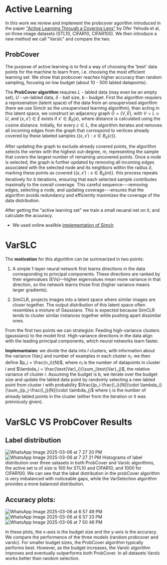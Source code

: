 # Active Learning

In this work we review and implement the probcover agorithm introduced in the paper  ["Active Learning Through a Covering Lens"](https://https://arxiv.org/pdf/2205.11320)  by Ofer Yehuda et al, on three image datasets (STL10, CIFAR10, CIFAR100). We then introduce a new method we call "Varslc" and compare the two.
## ProbCover
The purpose of active learning is to find a way of choosing the 'best' data points for the machine to learn from, i.e. choosing the most efficient learning set. We show that probcover reaches higher accuracy than random sampling, focusing on low budget (about 10 - 500 labled datapoints).

 The **ProbCover algorithm** requires $L$ - labled data (may even be an empty set), $U$ - un-labled data, $\delta$ - ball size, $b$ - budget. First the algorithm requiers a represenation (latent space) of the data from an unsupervised algorithm (here we use Simclr as the unsupervised learning algorithm), than acting in this latent space, we construct an adjacency graph $G = (V, E)$, with $V= L\cup U$, and  $(x, x') \in E$ exists if $x'\in B_\delta(x)$, where distance is calculated using the cosine distance. Initially, for every $c \in L$, the algorithm iterates and removes all incoming edges from the graph that correspond to vertices already covered by these labeled samples $\{(x,x'):x\in B_\delta(c)\}$.

After updating the graph to exclude already covered points, the algorithm selects the vertex with the highest out-degree, $m$, representing the sample that covers the largest number of remaining uncovered points. Once a node is selected, the graph is further updated by removing all incoming edges associated with the selected node and its neighbors within the radius $\delta$, marking these points as covered $\{(x,x'):x\in B_\delta(m)\}$.
this process repeats iteratively for $b$ iterations, ensuring that each selected sample contributes maximally to the overall coverage. This careful sequence---removing edges, selecting a node, and updating coverage---ensures that the algorithm avoids redundancy and efficiently maximizes the coverage of the data distribution.

After getting the "active learning set" we train a small neuaral net on it, and calculate the acuuracy.


* We used online availble [implementation of Simclr](https://colab.research.google.com/github/phlippe/uvadlc_notebooks/blob/master/docs/tutorial_notebooks/tutorial17/SimCLR.ipynb#scrollTo=-mT1josKM6NC).


# VarSLC

The **motivation** for this algorithm can be summarized in two points: 

1. A simple 1-layer neural network first learns directions in the data corresponding to principal components.  These directions are ranked by their eigenvalues (EVs)—higher eigenvalues mean more variance in that direction, so the network learns those first (higher variance means larger gradients).

2. SimCLR, projects images into a latent space where similar images are closer together. The output distribution of this latent space often resembles a mixture of Gaussians. This is expected because SimCLR tends to cluster similar instances together while pushing apart dissimilar ones.

From the first two points we can strategize: Feeding high-variance clusters (gaussians) to the model first.  High-variance directions in the data align with the leading principal components, which neural networks learn faster. 

**Implemantaion:**
we divide the data into $I$ clusters, with information about the variance ($\text{Var}_i$) and number of examples in each cluster $n_i$. we then define $p_i = \frac{n_i}{N}$, where $n_i$ is the number of datapoints in cluster $i$ and $\lambda_i = \frac{\text{Var}_i}{\sum_j\text{Var}_j}$, the relative variance of cluster $i$. Assuming the budget is b, we iterate over the budget size and update the labled data point by randomly selecting a new labled point from cluster $i$ with probability $\frac{(p_i-\frac{l_i}{N})\cdot \lambda_i}{\sum_j(p_j-\frac{l_j}{N})\cdot \lambda_j}$ where $l_i$ is the number of already labled points in the cluster (either from the iteration or it was preiviously given).


# VarSLC  VS ProbCover Results

## Label distribution

![WhatsApp Image 2025-03-06 at 7 27 20 PM](https://github.com/user-attachments/assets/7fa141b1-4917-487b-8454-c1bddce12078)
![WhatsApp Image 2025-03-06 at 7 27 21 PM](https://github.com/user-attachments/assets/e26f79b9-7b14-4fd5-b9a4-1b8239ae735d)
Histograms of label distribution over three satasets in both ProbCover and Varslc algorithms, the active set is of size is 100 for STL10 and CIFAR10, and 1000 for CIFAR100. We can see that the label distribution in the probCover algorithm is very imbalanced with noticeable gaps, while the VarSelection algorithm provides a more balanced distribution.


## Accuracy plots:
![WhatsApp Image 2025-03-06 at 6 57 49 PM](https://github.com/user-attachments/assets/96971d09-85fb-49d7-9800-b8e333dc7692)
![WhatsApp Image 2025-03-06 at 6 57 33 PM](https://github.com/user-attachments/assets/8d680871-762f-44f6-89b8-9371743226b9)
![WhatsApp Image 2025-03-06 at 7 50 46 PM](https://github.com/user-attachments/assets/02aa4f80-2dcc-4174-aa4f-a08ea1c57d30)

In these plots, the x-axis is the budget size and the y-axis is the accuracy. We compare the performence of the three models (random probcover and varslc). For smaller budget sizes, the ProbCover algorithm typically performs best. However, as the budget increases, the Varslc algorithm improves and eventually outperforms both ProbCover. In all datasets Varslc works better than random selection.
